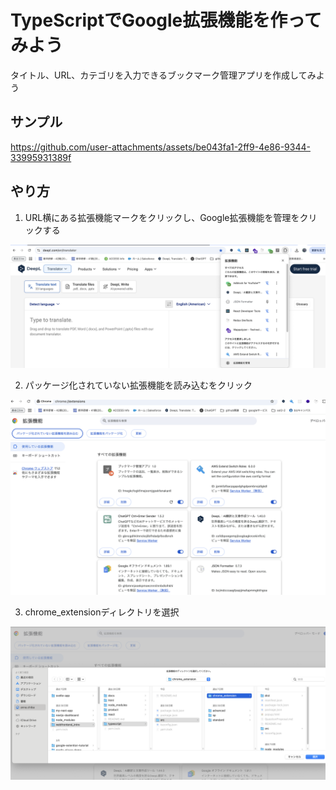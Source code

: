 # TypeScriptでGoogle拡張機能を作ってみよう

タイトル、URL、カテゴリを入力できるブックマーク管理アプリを作成してみよう

## サンプル

https://github.com/user-attachments/assets/be043fa1-2ff9-4e86-9344-33995931389f

## やり方

1. URL横にある拡張機能マークをクリックし、Google拡張機能を管理をクリックする

![add_chrome_extension_method1.png](./assets/images/add_chrome_extension_method1.png)

2. パッケージ化されていない拡張機能を読み込むをクリック

![add_chrome_extension_method2.png](./assets/images/add_chrome_extension_method2.png)

3. chrome_extensionディレクトリを選択

![add_chrome_extension_method3.png](./assets/images/add_chrome_extension_method3.png)
